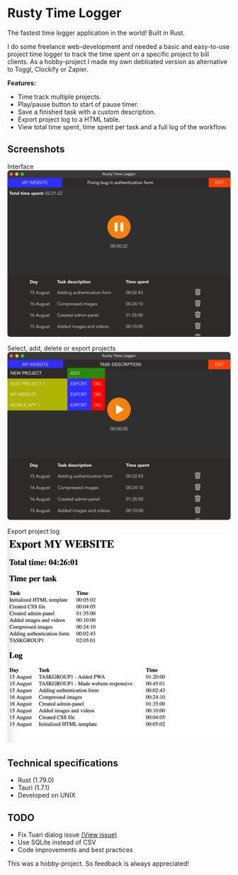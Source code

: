 # Rusty Time Logger
The fastest time logger application in the world! Built in Rust.

I do some freelance web-development and needed a basic and easy-to-use project time logger to track the time spent on a specific project to bill clients. As a hobby-project I made my own debloated version as alternative to Toggl, Clockify or Zapier.

**Features:**
- Time track multiple projects.
- Play/pause button to start of pause timer.
- Save a finished task with a custom description.
- Export project log to a HTML table.
- View total time spent, time spent per task and a full log of the workflow.

## Screenshots
Interface
![Interface](screenshots/general-interface.png)

Select, add, delete or export projects
![Project Actions](screenshots/project-actions.png)

Export project log
![Project log](screenshots/project-export.jpg)

## Technical specifications
- Rust (1.79.0)
- Tauri (1.7.1)
- Developed on UNIX

## TODO
- Fix Tuari dialog issue [(View issue)](https://github.com/tauri-apps/tauri/issues/10586#issue-2462152966)
- Use SQLite instead of CSV
- Code improvements and best practices

This was a hobby-project. So feedback is always appreciated!
